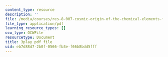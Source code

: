```yaml
---
content_type: resource
description: ''
file: /media/courses/res-8-007-cosmic-origin-of-the-chemical-elements-fall-2019/eb7d88d72b0f0566fb3ef66b8bdd5fff_-KUXPcs2Di4.pdf
file_type: application/pdf
learning_resource_types: []
ocw_type: OCWFile
resourcetype: Document
title: 3play pdf file
uid: eb7d88d7-2b0f-0566-fb3e-f66b8bdd5fff
---
```

